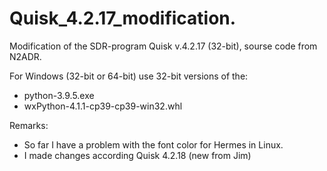 # Quisk_4.2.17_modification.
Modification of the SDR-program Quisk v.4.2.17 (32-bit), sourse code from N2ADR.

For Windows (32-bit or 64-bit) use 32-bit versions of the:
- python-3.9.5.exe
- wxPython-4.1.1-cp39-cp39-win32.whl

Remarks:
- So far I have a problem with the font color for Hermes in Linux.
- I made changes according Quisk 4.2.18 (new from Jim)
